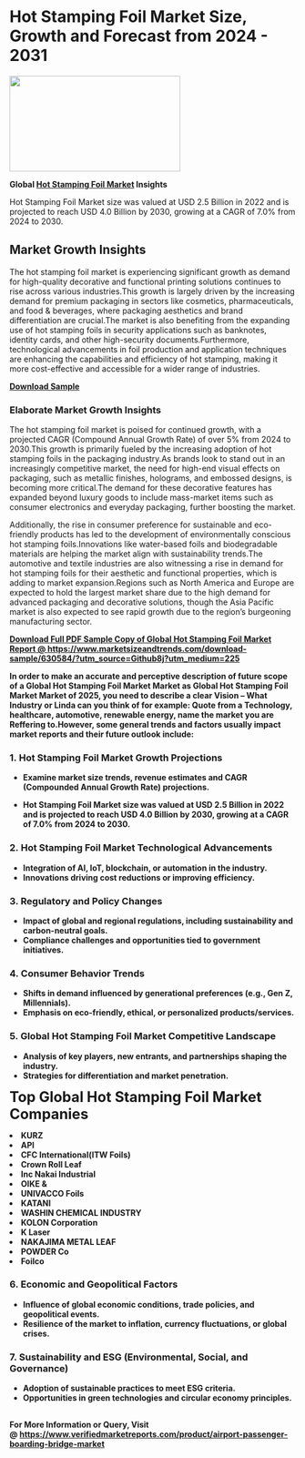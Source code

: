 <H1>Hot Stamping Foil Market Size, Growth and Forecast from 2024 - 2031</H1><img class="aligncenter size-medium wp-image-584254" src="https://thirdeyenews.in/wp-content/uploads/2024/09/Global-Market-Research-300x168.jpeg" alt="" width="300" height="168" /><p><strong>Global&nbsp;<a href="https://www.marketsizeandtrends.com/download-sample/630584/?utm_source=Github8j?utm_medium=225">Hot Stamping Foil Market</a> Insights</strong></p><p>Hot Stamping Foil Market size was valued at USD 2.5 Billion in 2022 and is projected to reach USD 4.0 Billion by 2030, growing at a CAGR of 7.0% from 2024 to 2030.</p><p><h2>Market Growth Insights</h2> <p>The hot stamping foil market is experiencing significant growth as demand for high-quality decorative and functional printing solutions continues to rise across various industries.This growth is largely driven by the increasing demand for premium packaging in sectors like cosmetics, pharmaceuticals, and food & beverages, where packaging aesthetics and brand differentiation are crucial.The market is also benefiting from the expanding use of hot stamping foils in security applications such as banknotes, identity cards, and other high-security documents.Furthermore, technological advancements in foil production and application techniques are enhancing the capabilities and efficiency of hot stamping, making it more cost-effective and accessible for a wider range of industries.</p> <p><strong><a href="your_sample_download_link">Download Sample</a></strong></p> <h3>Elaborate Market Growth Insights</h3> <p>The hot stamping foil market is poised for continued growth, with a projected CAGR (Compound Annual Growth Rate) of over 5% from 2024 to 2030.This growth is primarily fueled by the increasing adoption of hot stamping foils in the packaging industry.As brands look to stand out in an increasingly competitive market, the need for high-end visual effects on packaging, such as metallic finishes, holograms, and embossed designs, is becoming more critical.The demand for these decorative features has expanded beyond luxury goods to include mass-market items such as consumer electronics and everyday packaging, further boosting the market.</p> <p>Additionally, the rise in consumer preference for sustainable and eco-friendly products has led to the development of environmentally conscious hot stamping foils.Innovations like water-based foils and biodegradable materials are helping the market align with sustainability trends.The automotive and textile industries are also witnessing a rise in demand for hot stamping foils for their aesthetic and functional properties, which is adding to market expansion.Regions such as North America and Europe are expected to hold the largest market share due to the high demand for advanced packaging and decorative solutions, though the Asia Pacific market is also expected to see rapid growth due to the region’s burgeoning manufacturing sector.</p> <p><strong><a href="your_more_info_link"></p><p><span class=""><strong>Download Full PDF Sample Copy of Global Hot Stamping Foil Market Report</strong> @ <a href="https://www.marketsizeandtrends.com/download-sample/630584/?utm_source=Github8j?utm_medium=225" target="_blank">https://www.marketsizeandtrends.com/download-sample/630584/?utm_source=Github8j?utm_medium=225</a></span></p><p>In order to make an accurate and perceptive description of future scope of a Global&nbsp;Hot Stamping Foil Market Market as Global&nbsp;Hot Stamping Foil Market Market of 2025, you need to describe a clear Vision &ndash; What Industry or Linda can you think of for example: Quote from a Technology, healthcare, automotive, renewable energy, name the market you are Reffering to.However, some general trends and factors usually impact market reports and their future outlook include:</p><h3>1.&nbsp;<strong>Hot Stamping Foil Market Growth Projections</strong></h3><ul><li>Examine market size trends, revenue estimates and CAGR (Compounded Annual Growth Rate) projections.</li><li><p>Hot Stamping Foil Market size was valued at USD 2.5 Billion in 2022 and is projected to reach USD 4.0 Billion by 2030, growing at a CAGR of 7.0% from 2024 to 2030.</p></li></ul><h3>2.&nbsp;<strong>Hot Stamping Foil Market Technological Advancements</strong></h3><ul><li>Integration of AI, IoT, blockchain, or automation in the industry.</li><li>Innovations driving cost reductions or improving efficiency.</li></ul><h3>3.&nbsp;<strong>Regulatory and Policy Changes</strong></h3><ul><li>Impact of global and regional regulations, including sustainability and carbon-neutral goals.</li><li>Compliance challenges and opportunities tied to government initiatives.</li></ul><h3>4.&nbsp;<strong>Consumer Behavior Trends</strong></h3><ul><li>Shifts in demand influenced by generational preferences (e.g., Gen Z, Millennials).</li><li>Emphasis on eco-friendly, ethical, or personalized products/services.</li></ul><h3>5.&nbsp;<strong>Global Hot Stamping Foil Market Competitive Landscape</strong></h3><ul><li>Analysis of key players, new entrants, and partnerships shaping the industry.</li><li>Strategies for differentiation and market penetration.</li></ul><p data-pm-slice="1 1 []"><span style="color: inherit; font-family: inherit; font-size: 25px;">Top Global Hot Stamping Foil Market Companies</span></p><div class="" data-test-id=""><p><li> KURZ</li><li> API</li><li> CFC International(ITW Foils)</li><li> Crown Roll Leaf</li><li> Inc Nakai Industrial</li><li> OIKE &</li><li> UNIVACCO Foils</li><li> KATANI</li><li> WASHIN CHEMICAL INDUSTRY</li><li> KOLON Corporation</li><li> K Laser</li><li> NAKAJIMA METAL LEAF</li><li> POWDER Co</li><li> Foilco</li></p></div><h3>6.&nbsp;<strong>Economic and Geopolitical Factors</strong></h3><ul><li>Influence of global economic conditions, trade policies, and geopolitical events.</li><li>Resilience of the market to inflation, currency fluctuations, or global crises.</li></ul><h3>7.&nbsp;<strong>Sustainability and ESG (Environmental, Social, and Governance)</strong></h3><ul><li>Adoption of sustainable practices to meet ESG criteria.</li><li>Opportunities in green technologies and circular economy principles.</li></ul><h2><strong style="font-size: 14px;">For More Information or Query, Visit @&nbsp;</strong><a style="background-color: #ffffff; font-size: 14px;" href="https://www.marketsizeandtrends.com/report/hot-stamping-foil-market/" target="_blank">https://www.verifiedmarketreports.com/product/airport-passenger-boarding-bridge-market</a></h2>